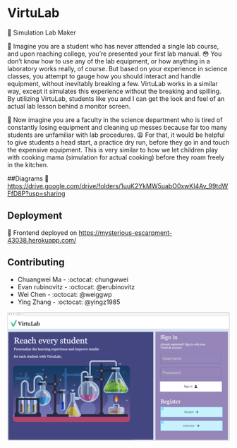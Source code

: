 # VirtuLab
:leaves: Simulation Lab Maker

:leaves: Imagine you are a student who has never attended a single lab course, and upon reaching college, you’re
presented your first lab manual. :flushed: You don’t know how to use any of the lab equipment, or how anything in a
laboratory works really, of course. But based on your experience in science classes, you attempt to gauge how
you should interact and handle equipment, without inevitably breaking a few. VirtuLab works in a similar way,
except it simulates this experience without the breaking and spilling. By utilizing VirtuLab, students like you
and I can get the look and feel of an actual lab lesson behind a monitor screen.

:leaves: Now imagine you are a faculty in the science department who is tired of constantly losing equipment and
cleaning up messes because far too many students are unfamiliar with lab procedures. :weary: For that, it would be
helpful to give students a head start, a practice dry run, before they go in and touch the expensive equipment.
This is very similar to how we let children play with cooking mama (simulation for actual cooking) before they
roam freely in the kitchen. 

##Diagrams
:confetti_ball: https://drive.google.com/drive/folders/1uuK2YkMW5uabO0xwKI4Av_99tdWFfD8P?usp=sharing

## Deployment

:confetti_ball: Frontend deployed on https://mysterious-escarpment-43038.herokuapp.com/

## Contributing

* Chuangwei Ma - :octocat: chungwwei
* Evan rubinovitz - :octocat: @erubinovitz
* Wei Chen - :octocat: @weiggwp
* Ying Zhang - :octocat: @yingz1985

![Main Page](https://github.com/weiggwp/VirtuLab/blob/master/Screen%20Shot%202019-10-22%20at%2010.58.53%20AM.png) 

